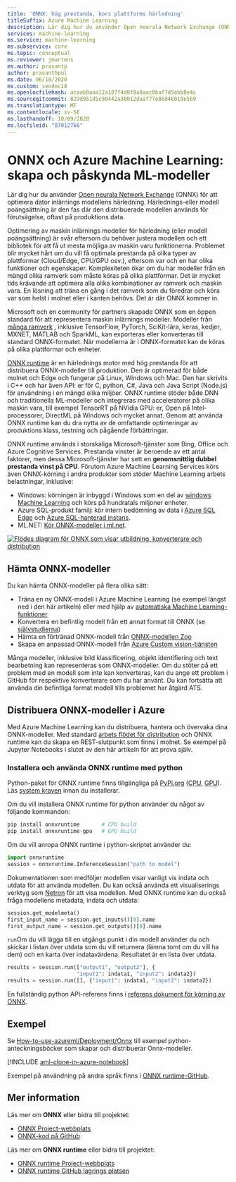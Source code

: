 ```yaml
---
title: 'ONNX: hög prestanda, kors plattforms härledning'
titleSuffix: Azure Machine Learning
description: Lär dig hur du använder Open neurala Network Exchange (ONNX) för att optimera dator inlärnings modellens härledning.
services: machine-learning
ms.service: machine-learning
ms.subservice: core
ms.topic: conceptual
ms.reviewer: jmartens
ms.author: prasantp
author: prasanthpul
ms.date: 06/18/2020
ms.custom: seodec18
ms.openlocfilehash: acaab8aaa12a107f4d0f8a8aac0baf7d5ebb8e4c
ms.sourcegitcommit: 829d951d5c90442a38012daaf77e86046018e5b9
ms.translationtype: MT
ms.contentlocale: sv-SE
ms.lasthandoff: 10/09/2020
ms.locfileid: "87012766"
---
```

# <a name="onnx-and-azure-machine-learning-create-and-accelerate-ml-models"></a>ONNX och Azure Machine Learning: skapa och påskynda ML-modeller

Lär dig hur du använder [Open neurala Network Exchange](https://onnx.ai) (ONNX) för att optimera dator inlärnings modellens härledning. Härlednings-eller modell poängsättning är den fas där den distribuerade modellen används för förutsägelse, oftast på produktions data. 

Optimering av maskin inlärnings modeller för härledning (eller modell poängsättning) är svår eftersom du behöver justera modellen och ett bibliotek för att få ut mesta möjliga av maskin varu funktionerna. Problemet blir mycket hårt om du vill få optimala prestanda på olika typer av plattformar (Cloud/Edge, CPU/GPU osv.), eftersom var och en har olika funktioner och egenskaper. Komplexiteten ökar om du har modeller från en mängd olika ramverk som måste köras på olika plattformar. Det är mycket tids krävande att optimera alla olika kombinationer av ramverk och maskin vara. En lösning att träna en gång i det ramverk som du föredrar och köra var som helst i molnet eller i kanten behövs. Det är där ONNX kommer in.

Microsoft och en community för partners skapade ONNX som en öppen standard för att representera maskin inlärnings modeller. Modeller från [många ramverk](https://onnx.ai/supported-tools) , inklusive TensorFlow, PyTorch, SciKit-lära, keras, kedjer, MXNET, MATLAB och SparkML, kan exporteras eller konverteras till standard ONNX-formatet. När modellerna är i ONNX-formatet kan de köras på olika plattformar och enheter.

[ONNX runtime](https://onnxruntime.ai) är en härlednings motor med hög prestanda för att distribuera ONNX-modeller till produktion. Den är optimerad för både molnet och Edge och fungerar på Linux, Windows och Mac. Den har skrivits i C++ och har även API: er för C, python, C#, Java och Java Script (Node.js) för användning i en mängd olika miljöer. ONNX runtime stöder både DNN och traditionella ML-modeller och integreras med acceleratorer på olika maskin vara, till exempel TensorRT på NVidia GPU: er, Open på Intel-processorer, DirectML på Windows och mycket annat. Genom att använda ONNX runtime kan du dra nytta av de omfattande optimeringar av produktions klass, testning och pågående förbättringar.

ONNX runtime används i storskaliga Microsoft-tjänster som Bing, Office och Azure Cognitive Services. Prestanda vinster är beroende av ett antal faktorer, men dessa Microsoft-tjänster har sett en __genomsnittlig dubbel prestanda vinst på CPU__. Förutom Azure Machine Learning Services körs även ONNX-körning i andra produkter som stöder Machine Learning arbets belastningar, inklusive:
+ Windows: körningen är inbyggd i Windows som en del av [windows Machine Learning](https://docs.microsoft.com/windows/ai/windows-ml/) och körs på hundratals miljoner enheter. 
+ Azure SQL-produkt familj: kör intern bedömning av data i [Azure SQL Edge](https://docs.microsoft.com/azure/azure-sql-edge/onnx-overview) och [Azure SQL-hanterad instans](https://docs.microsoft.com/azure/azure-sql/managed-instance/machine-learning-services-overview).
+ ML.NET: [Kör ONNX-modeller i ml.net](https://docs.microsoft.com/dotnet/machine-learning/tutorials/object-detection-onnx).


[![Flödes diagram för ONNX som visar utbildning, konverterare och distribution](./media/concept-onnx/onnx.png)](././media/concept-onnx/onnx.png#lightbox)

## <a name="get-onnx-models"></a>Hämta ONNX-modeller

Du kan hämta ONNX-modeller på flera olika sätt:
+ Träna en ny ONNX-modell i Azure Machine Learning (se exempel längst ned i den här artikeln) eller med hjälp av [automatiska Machine Learning-funktioner](concept-automated-ml.md#automl--onnx)
+ Konvertera en befintlig modell från ett annat format till ONNX (se [självstudierna](https://github.com/onnx/tutorials)) 
+ Hämta en förtränad ONNX-modell från [ONNX-modellen Zoo](https://github.com/onnx/models)
+ Skapa en anpassad ONNX-modell från [Azure Custom vision-tjänsten](https://docs.microsoft.com/azure/cognitive-services/Custom-Vision-Service/) 

Många modeller, inklusive bild klassificering, objekt identifiering och text bearbetning kan representeras som ONNX-modeller. Om du stöter på ett problem med en modell som inte kan konverteras, kan du ange ett problem i GitHub för respektive konverterare som du har använt. Du kan fortsätta att använda din befintliga format modell tills problemet har åtgärd ATS.

## <a name="deploy-onnx-models-in-azure"></a>Distribuera ONNX-modeller i Azure

Med Azure Machine Learning kan du distribuera, hantera och övervaka dina ONNX-modeller. Med standard [arbets flödet för distribution](concept-model-management-and-deployment.md) och ONNX runtime kan du skapa en REST-slutpunkt som finns i molnet. Se exempel på Jupyter Notebooks i slutet av den här artikeln för att prova själv. 

### <a name="install-and-use-onnx-runtime-with-python"></a>Installera och använda ONNX runtime med python

Python-paket för ONNX runtime finns tillgängliga på [PyPi.org](https://pypi.org) ([CPU](https://pypi.org/project/onnxruntime), [GPU](https://pypi.org/project/onnxruntime-gpu)). Läs [system kraven](https://github.com/Microsoft/onnxruntime#system-requirements) innan du installerar. 

 Om du vill installera ONNX runtime för python använder du något av följande kommandon: 
```python   
pip install onnxruntime       # CPU build
pip install onnxruntime-gpu   # GPU build
```

Om du vill anropa ONNX runtime i python-skriptet använder du:    
```python
import onnxruntime
session = onnxruntime.InferenceSession("path to model")
```

Dokumentationen som medföljer modellen visar vanligt vis indata och utdata för att använda modellen. Du kan också använda ett visualiserings verktyg som [Netron](https://github.com/lutzroeder/Netron) för att visa modellen. Med ONNX runtime kan du också fråga modellens metadata, indata och utdata:    
```python
session.get_modelmeta()
first_input_name = session.get_inputs()[0].name
first_output_name = session.get_outputs()[0].name
```

`run`Om du vill lägga till en utgångs punkt i din modell använder du och skickar i listan över utdata som du vill returnera (lämna tomt om du vill ha dem) och en karta över indatavärdena. Resultatet är en lista över utdata.  
```python
results = session.run(["output1", "output2"], {
                      "input1": indata1, "input2": indata2})
results = session.run([], {"input1": indata1, "input2": indata2})
```

En fullständig python API-referens finns i [referens dokument för körning av ONNX](https://aka.ms/onnxruntime-python).    

## <a name="examples"></a>Exempel
Se [How-to-use-azureml/Deployment/Onnx](https://github.com/Azure/MachineLearningNotebooks/blob/master/how-to-use-azureml/deployment/onnx) till exempel python-anteckningsböcker som skapar och distribuerar Onnx-modeller.

[!INCLUDE [aml-clone-in-azure-notebook](../../includes/aml-clone-for-examples.md)]

Exempel på användning på andra språk finns i [ONNX runtime-GitHub](https://github.com/microsoft/onnxruntime/tree/master/samples).

## <a name="more-info"></a>Mer information

Läs mer om **ONNX** eller bidra till projektet:
+ [ONNX Project-webbplats](https://onnx.ai)
+ [ONNX-kod på GitHub](https://github.com/onnx/onnx)

Läs mer om **ONNX runtime** eller bidra till projektet:
+ [ONNX runtime Project-webbplats](https://onnxruntime.ai)
+ [ONNX runtime GitHub lagrings platsen](https://github.com/Microsoft/onnxruntime)


